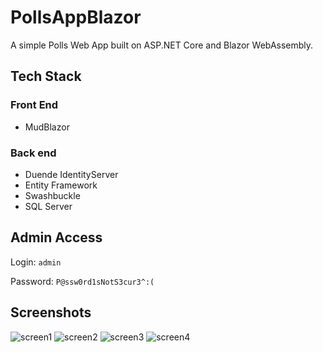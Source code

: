 # PollsAppBlazor

A simple Polls Web App built on ASP.NET Core and Blazor WebAssembly.

## Tech Stack

### Front End
* MudBlazor

### Back end
* Duende IdentityServer
* Entity Framework
* Swashbuckle
* SQL Server

## Admin Access
Login: ```admin```

Password: ```P@ssw0rd1sNotS3cur3^:(```

## Screenshots
![screen1](https://github.com/romandykyi/PollsAppBlazor/assets/94003504/3a4e700f-880f-4487-a67a-6528517a725a)
![screen2](https://github.com/romandykyi/PollsAppBlazor/assets/94003504/9c6f3c43-f510-4f05-abd9-12f570aeecc4)
![screen3](https://github.com/romandykyi/PollsAppBlazor/assets/94003504/97a36af2-9bbb-460b-b078-aa69044bc3b6)
![screen4](https://github.com/romandykyi/PollsAppBlazor/assets/94003504/6adaf29a-4d1c-4947-b281-10a4f0a99bdc)

